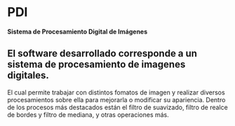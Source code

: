 # PDI
**Sistema de Procesamiento Digital de Imágenes**
## El software desarrollado corresponde a un sistema de procesamiento de imagenes digitales. 
El cual permite trabajar con distintos fomatos de imagen y realizar diversos procesamientos 
sobre ella para mejorarla o modificar su apariencia. Dentro de los procesos más destacados 
están el filtro de suavizado, filtro de realce de bordes y filtro de mediana, y otras operaciones más.
